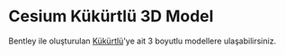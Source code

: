 # Cesium Kükürtlü 3D Model

Bentley ile oluşturulan [Kükürtlü](https://bbbcbs.github.io/cesium-kukurtlu-3d/App_CCWebViewer2/)'ye ait 3 boyutlu modellere ulaşabilirsiniz.